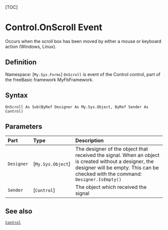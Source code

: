[TOC]
# Control.OnScroll Event
Occurs when the scroll box has been moved by either a mouse or keyboard action (Windows, Linux).
## Definition
Namespace: [`My.Sys.Forms`]
`OnScroll` is event of the Control control, part of the freeBasic framework MyFbFramework.
## Syntax
```freeBasic
OnScroll As Sub(ByRef Designer As My.Sys.Object, ByRef Sender As Control)
```

## Parameters

|Part|Type|Description|
| :------------ | :------------ | :------------ |
|`Designer`|[`My.Sys.Object`]|The designer of the object that received the signal. When an object is created without a designer, the designer will be empty. This can be checked with the command: `Designer.IsEmpty()`|
|`Sender`|[`Control`]|The object which received the signal|

## See also
[`Control`](Control.md)
